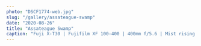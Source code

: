 ```yaml
---
photo: "DSCF1774-web.jpg"
slug: "/gallery/assateague-swamp"
date: "2020-08-26"
title: "Assateague Swamp"
caption: "Fuji X-T30 | Fujifilm XF 100-400 | 400mm f/5.6 | Mist rising from the bog at dawn."
---
```

